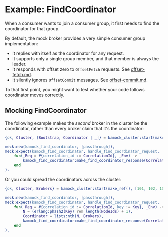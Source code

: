 # Example: FindCoordinator

When a consumer wants to join a consumer group, it first needs to find the coordinator for that group.

By default, the mock broker provides a very simple consumer group implementation:

- It replies with itself as the coordinator for any request.
- It supports only a single group member, and that member is always the leader.
- It responds with offset zero to `OffsetFetch` requests. See [offset-fetch.md](offset-fetch.md).
- It silently ignores `OffsetCommit` messages. See [offset-commit.md](offset-commit.md).

To that first point, you might want to test whether your code follows coordinator moves correctly.

## Mocking FindCoordinator

The following example makes the _second_ broker in the cluster be the coordinator, rather than every broker claim that
it's the coordinator:

```erlang
{ok, Cluster, [Bootstrap, Coordinator | _]} = kamock_cluster:start(make_ref(), [101, 102, 103]),

meck:new(kamock_find_coordinator, [passthrough]),
meck:expect(kamock_find_coordinator, handle_find_coordinator_request,
    fun(_Req = #{correlation_id := CorrelationId}, _Env) ->
        kamock_find_coordinator:make_find_coordinator_response(CorrelationId, Coordinator)
    end
).
```

Or you could spread the coordinators across the cluster:

```erlang
{ok, Cluster, Brokers} = kamock_cluster:start(make_ref(), [101, 102, 103]),

meck:new(kamock_find_coordinator, [passthrough]),
meck:expect(kamock_find_coordinator, handle_find_coordinator_request,
    fun(_Req = #{correlation_id := CorrelationId, key := Key}, _Env) ->
        N = (erlang:phash2(Key) rem length(NodeIds) + 1),
        Coordinator = lists:nth(N, Brokers),
        kamock_find_coordinator:make_find_coordinator_response(CorrelationId, Coordinator)
    end
).
```
